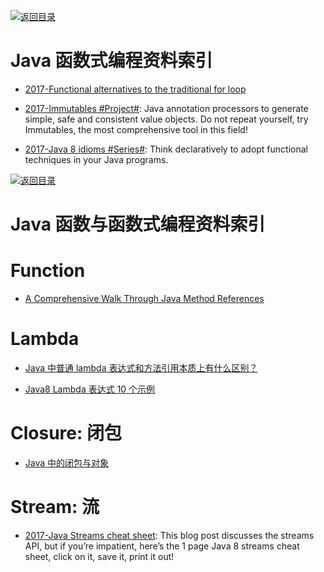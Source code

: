 [![返回目录](https://parg.co/UGo)](https://github.com/wxyyxc1992/Awesome-Reference) 
 
 
# Java 函数式编程资料索引

* [2017-Functional alternatives to the traditional for loop](https://parg.co/baJ)

- [2017-Immutables #Project#](http://immutables.github.io/): Java annotation processors to generate simple, safe and consistent value objects. Do not repeat yourself, try Immutables, the most comprehensive tool in this field!

- [2017-Java 8 idioms #Series#](https://www.ibm.com/developerworks/java/library/j-java8idioms1/index.html): Think declaratively to adopt functional techniques in your Java programs.

[![返回目录](https://parg.co/UGo)](https://github.com/wxyyxc1992/Awesome-Reference) 
 
 


# Java 函数与函数式编程资料索引

# Function

* [A Comprehensive Walk Through Java Method References](https://dzone.com/articles/a-comprehensive-walk-over-java-method-references)

# Lambda

* [Java 中普通 lambda 表达式和方法引用本质上有什么区别？ ](https://www.zhihu.com/question/51491241/answer/126232275)

* [Java8 Lambda 表达式 10 个示例](http://www.importnew.com/16436.html)

# Closure: 闭包

- [Java 中的闭包与对象](https://www.zhihu.com/question/21395848)

# Stream: 流

* [2017-Java Streams cheat sheet](https://zeroturnaround.com/rebellabs/java-8-streams-cheat-sheet/): This blog post discusses the streams API, but if you’re impatient, here’s the 1 page Java 8 streams cheat sheet, click on it, save it, print it out!
